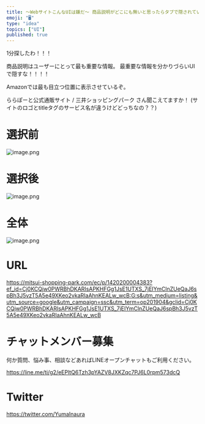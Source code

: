 ```yaml
---
title: 〜WebサイトこんなUIは嫌だ〜 商品説明がどこにも無いと思ったらタブで隠されている (ららぽーと公式通販サイト / 三井ショッピングパーク
emoji: "🖥"
type: "idea"
topics: ["UI"]
published: true
---
```


1分探したわ！！！

商品説明はユーザーにとって最も重要な情報。
最重要な情報を分かりづらいUIで隠すな！！！！

Amazonでは最も目立つ位置に表示させているぞ。

ららぽーと公式通販サイト / 三井ショッピングパーク さん聞こえてますか！
(サイトのロゴとtitleタグのサービス名が違うけどどっちなの？？)


# 選択前

![image.png](https://qiita-image-store.s3.ap-northeast-1.amazonaws.com/0/89618/20e7c0e3-12e0-1b9f-b0c3-24c19a7ec8ec.png)


# 選択後

![image.png](https://qiita-image-store.s3.ap-northeast-1.amazonaws.com/0/89618/c2f73c8d-9e38-b83c-6aa4-6502ab43dc7e.png)


# 全体

![image.png](https://qiita-image-store.s3.ap-northeast-1.amazonaws.com/0/89618/30a6f158-db2d-df80-917a-1fa1ef670d46.png)



# URL

https://mitsui-shopping-park.com/ec/p/1420200004383?ef_id=Cj0KCQjw0PWRBhDKARIsAPKHFGg1JsE1UTXS_7jEIYmClnZUeQaJ6spBh3J5vzT5A5e49XKeo2vkaRIaAhnKEALw_wcB:G:s&utm_medium=listing&utm_source=google&utm_campaign=ssc&utm_term=op201904&gclid=Cj0KCQjw0PWRBhDKARIsAPKHFGg1JsE1UTXS_7jEIYmClnZUeQaJ6spBh3J5vzT5A5e49XKeo2vkaRIaAhnKEALw_wcB











<!-- Update From Qiita API -->

# チャットメンバー募集


何か質問、悩み事、相談などあればLINEオープンチャットもご利用ください。

https://line.me/ti/g2/eEPltQ6Tzh3pYAZV8JXKZqc7PJ6L0rpm573dcQ





# Twitter


https://twitter.com/YumaInaura


<!-- Update From Qiita API -->


